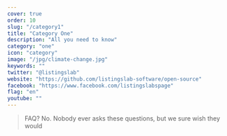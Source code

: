 ```yaml
---
cover: true
order: 10
slug: "/category1"
title: "Category One"
description: "All you need to know"
category: "one"
icon: "category"
image: "/jpg/climate-change.jpg"
keywords: ""
twitter: "@listingslab"
website: "https://github.com/listingslab-software/open-source"
facebook: "https://www.facebook.com/listingslabspage"
flag: "en"
youtube: ""
---
```

> FAQ? No. Nobody ever asks these questions, but we sure wish they would